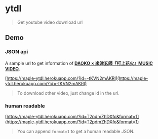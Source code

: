 # ytdl

> Get youtube video download url

## Demo

### JSON api

A sample url to get information of **[DAOKO × 米津玄師『打上花火』MUSIC VIDEO](https://www.youtube.com/watch?v=-tKVN2mAKRI)**.

[https://maple-ytdl.herokuapp.com/?id=-tKVN2mAKRI](https://maple-ytdl.herokuapp.com/?id=-tKVN2mAKRI)

> To download other video, just change id in the url.

### human readable

[https://maple-ytdl.herokuapp.com/?id=T2pdmZhDXfo&format=1](https://maple-ytdl.herokuapp.com/?id=T2pdmZhDXfo&format=1)

> You can append `format=1` to get a human readable JSON.
